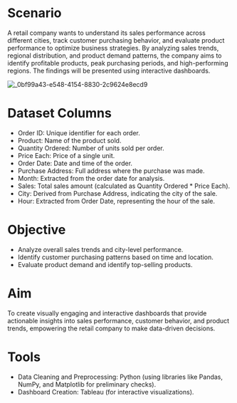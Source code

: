 # Scenario
A retail company wants to understand its sales performance across different cities, track customer purchasing behavior, and evaluate product performance to optimize business strategies. By analyzing sales trends, regional distribution, and product demand patterns, the company aims to identify profitable products, peak purchasing periods, and high-performing regions. The findings will be presented using interactive dashboards.

![_0bf99a43-e548-4154-8830-2c9624e8ecd9](https://github.com/user-attachments/assets/4e7c2586-5406-4c92-8018-54ba888d239c)


# Dataset Columns
* Order ID: Unique identifier for each order.
* Product: Name of the product sold.
* Quantity Ordered: Number of units sold per order.
* Price Each: Price of a single unit.
* Order Date: Date and time of the order.
* Purchase Address: Full address where the purchase was made.
* Month: Extracted from the order date for analysis.
* Sales: Total sales amount (calculated as Quantity Ordered * Price Each).
* City: Derived from Purchase Address, indicating the city of the sale.
* Hour: Extracted from Order Date, representing the hour of the sale.

# Objective
* Analyze overall sales trends and city-level performance.
* Identify customer purchasing patterns based on time and location.
* Evaluate product demand and identify top-selling products.

# Aim
To create visually engaging and interactive dashboards that provide actionable insights into sales performance, customer behavior, and product trends, empowering the retail company to make data-driven decisions.

# Tools
* Data Cleaning and Preprocessing: Python (using libraries like Pandas, NumPy, and Matplotlib for preliminary checks).
* Dashboard Creation: Tableau (for interactive visualizations).
